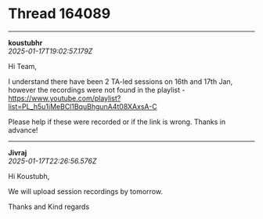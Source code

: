 # Thread 164089


---
**koustubhr**  
*2025-01-17T19:02:57.179Z*


Hi Team,

I understand there have been 2 TA-led sessions on 16th and 17th Jan, however the recordings were not found in the playlist - <https://www.youtube.com/playlist?list=PL_h5u1jMeBCl1BquBhgunA4t08XAxsA-C>

Please help if these were recorded or if the link is wrong. Thanks in advance!




---
**Jivraj**  
*2025-01-17T22:26:56.576Z*


Hi Koustubh,

We will upload session recordings by tomorrow.

Thanks and Kind regards


